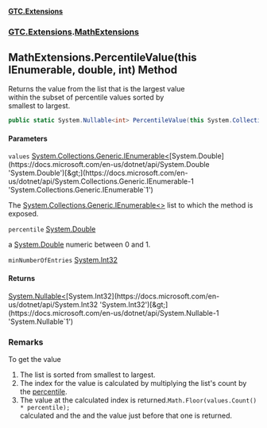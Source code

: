 #### [GTC.Extensions](GTC.Extensions.md 'GTC.Extensions')
### [GTC.Extensions](GTC.Extensions.md#GTC.Extensions 'GTC.Extensions').[MathExtensions](GTC.Extensions.md#GTC.Extensions.MathExtensions 'GTC.Extensions.MathExtensions')

## MathExtensions.PercentileValue(this IEnumerable<double>, double, int) Method

Returns the value from the list that is the largest value  
within the subset of percentile values sorted by  
smallest to largest.

```csharp
public static System.Nullable<int> PercentileValue(this System.Collections.Generic.IEnumerable<double> values, double percentile, int minNumberOfEntries=10);
```
#### Parameters

<a name='GTC.Extensions.MathExtensions.PercentileValue(thisSystem.Collections.Generic.IEnumerable_double_,double,int).values'></a>

`values` [System.Collections.Generic.IEnumerable&lt;](https://docs.microsoft.com/en-us/dotnet/api/System.Collections.Generic.IEnumerable-1 'System.Collections.Generic.IEnumerable`1')[System.Double](https://docs.microsoft.com/en-us/dotnet/api/System.Double 'System.Double')[&gt;](https://docs.microsoft.com/en-us/dotnet/api/System.Collections.Generic.IEnumerable-1 'System.Collections.Generic.IEnumerable`1')

The [System.Collections.Generic.IEnumerable&lt;&gt;](https://docs.microsoft.com/en-us/dotnet/api/System.Collections.Generic.IEnumerable-1 'System.Collections.Generic.IEnumerable`1') list to which the method is exposed.

<a name='GTC.Extensions.MathExtensions.PercentileValue(thisSystem.Collections.Generic.IEnumerable_double_,double,int).percentile'></a>

`percentile` [System.Double](https://docs.microsoft.com/en-us/dotnet/api/System.Double 'System.Double')

a [System.Double](https://docs.microsoft.com/en-us/dotnet/api/System.Double 'System.Double') numeric between 0 and 1.

<a name='GTC.Extensions.MathExtensions.PercentileValue(thisSystem.Collections.Generic.IEnumerable_double_,double,int).minNumberOfEntries'></a>

`minNumberOfEntries` [System.Int32](https://docs.microsoft.com/en-us/dotnet/api/System.Int32 'System.Int32')

#### Returns
[System.Nullable&lt;](https://docs.microsoft.com/en-us/dotnet/api/System.Nullable-1 'System.Nullable`1')[System.Int32](https://docs.microsoft.com/en-us/dotnet/api/System.Int32 'System.Int32')[&gt;](https://docs.microsoft.com/en-us/dotnet/api/System.Nullable-1 'System.Nullable`1')

### Remarks
To get the value   
1. The list is sorted from smallest to largest.  
2. The index for the value is calculated by multiplying the list's count by the [percentile](MathExtensions.PercentileValue(thisIEnumerable_double_,double,int).md#GTC.Extensions.MathExtensions.PercentileValue(thisSystem.Collections.Generic.IEnumerable_double_,double,int).percentile 'GTC.Extensions.MathExtensions.PercentileValue(this System.Collections.Generic.IEnumerable<double>, double, int).percentile').  
3. The value at the calculated index is returned.`Math.Floor(values.Count() * percentile);`  
calculated and the and the value just before that one is returned.